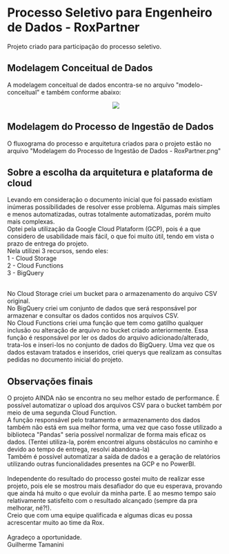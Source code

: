 # Processo Seletivo para Engenheiro de Dados - RoxPartner
Projeto criado para participação do processo seletivo.

## Modelagem Conceitual de Dados
A modelagem conceitual de dados encontra-se no arquivo "modelo-conceitual" e também conforme abaixo:

<div align="center">
<img src="https://github.com/luccasdm/Processo-Seletivo-Eng-Dados-Rox/issues/1#issue-1182741038">
</div>

## Modelagem do Processo de Ingestão de Dados
O fluxograma do processo e arquitetura criados para o projeto estão no arquivo "Modelagem do Processo de Ingestão de Dados -  RoxPartner.png"

## Sobre a escolha da arquitetura e plataforma de cloud
  Levando em consideração o documento inicial que foi passado existiam inúmeras possibilidades de resolver esse problema. Algumas mais simples e menos automatizadas, outras totalmente automatizadas, porém muito mais complexas.
  <br /> Optei pela utilização da Google Cloud Plataform (GCP), pois é a que considero de usabilidade mais fácil, o que foi muito útil, tendo em vista o prazo de entrega do projeto.
  <br /> Nela utilizei 3 recursos, sendo eles:
  <br /> 1 - Cloud Storage
  <br /> 2 - Cloud Functions
  <br /> 3 - BigQuery

<br /> No Cloud Storage criei um bucket para o armazenamento do arquivo CSV original.
<br /> No BigQuery criei um conjunto de dados que será responsável por armazenar e consultar os dados contidos nos arquivos CSV.
<br /> No Cloud Functions criei uma função que tem como gatilho qualquer inclusão ou alteração de arquivo no bucket criado anteriormente. Essa função é responsável por ler os dados do arquivo adicionado/alterado, trata-los e inseri-los no conjunto de dados do BigQuery.
Uma vez que os dados estavam tratados e inseridos, criei querys que realizam as consultas pedidas no documento inicial do projeto.

## Observações finais
O projeto AINDA não se encontra no seu melhor estado de performance. É possível automatizar o upload dos arquivos CSV para o bucket também por meio de uma segunda Cloud Function. <br />
A função responsável pelo tratamento e armazenamento dos dados também não está em sua melhor forma, uma vez que caso fosse utilizado a biblioteca "Pandas" seria possível normalizar de forma mais eficaz os dados. (Tentei utiliza-la, porém encontrei alguns obstáculos no caminho e devido ao tempo de entrega, resolvi abandona-la) 
<br />
Também é possível automatizar a saída de dados e a geração de relatórios utilizando outras funcionalidades presentes na GCP e no PowerBI.
<br />
<br />
Independente do resultado do processo gostei muito de realizar esse projeto, pois ele se mostrou mais desafiador do que eu esperava, provando que ainda há muito o que evoluir da minha parte. E ao mesmo tempo saio relativamente satisfeito com o resultado alcançado (sempre da pra melhorar, né?!).
<br />
Creio que com uma equipe qualificada e algumas dicas eu possa acrescentar muito ao time da Rox.
<br />
<br />
Agradeço a oportunidade.
<br />
Guilherme Tamanini

